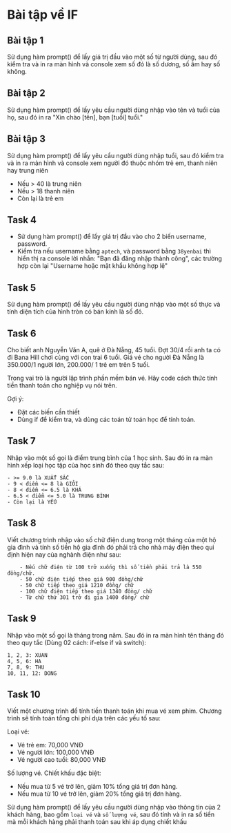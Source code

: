# Bài tập về IF

## Bài tập 1

Sử dụng hàm prompt() để lấy giá trị đầu vào một số từ người dùng, sau đó kiểm tra và in ra màn hình và console xem số đó là số dương, số âm hay số không.

## Bài tập 2

Sử dụng hàm prompt() để lấy yêu cầu người dùng nhập vào tên và tuổi của họ, sau đó in ra "Xin chào [tên], bạn [tuổi] tuổi."

## Bài tập 3

Sử dụng hàm prompt() để lấy yêu cầu người dùng nhập tuổi, sau đó kiểm tra và in ra màn hình và console xem người đó thuộc nhóm trẻ em, thanh niên hay trung niên

- Nếu > 40 là trung niên
- Nếu > 18 thanh niên
- Còn lại là trẻ em

## Task 4

- Sử dụng hàm prompt() để lấy giá trị đầu vào cho 2 biến username, password.
- Kiểm tra nếu username bằng `aptech`, và password bằng `38yenbai` thì hiển thị ra console lời nhắn: "Bạn đã đăng nhập thành công", các trường hợp còn lại "Username hoặc mật khẩu không hợp lệ"

## Task 5

Sử dụng hàm prompt() để lấy yêu cầu người dùng nhập vào một số thực và tính diện tích của hình tròn có bán kính là số đó.

## Task 6

Cho biết anh Nguyễn Văn A, quê ở Đà Nẵng, 45 tuổi. Đợt 30/4 rồi anh ta có đi Bana Hill chơi cùng với con trai 6 tuổi. Giá vé cho người Đà Nẵng là 350.000/1 người lớn, 200.000/ 1 trẻ em trên 5 tuổi.

Trong vai trò là người lập trình phần mềm bán vé. Hãy code cách thức tính tiền thanh toán cho nghiệp vụ nói trên.

Gợi ý:

- Đặt các biến cần thiết
- Dùng if để kiểm tra, và dùng các toán tử toán học để tính toán.

## Task 7

Nhập vào một số gọi là điểm trung bình của 1 học sinh. Sau đó in ra màn hình xếp loại học tập của học sinh đó theo quy tắc sau:

```
- >= 9.0 là XUẤT SẮC
- 9 < điểm <= 8 là GIỎI
- 8 < điểm <= 6.5 là KHÁ
- 6.5 < điểm <= 5.0 là TRUNG BÌNH
- Còn lại là YẾU

```

## Task 8

Viết chương trình nhập vào số chữ điện dung trong một tháng của một hộ gia đình và tính số tiền hộ gia đình đó phải trả cho nhà máy điện theo qui định hiện nay của nghành điện như sau:

```
	- Nếu chữ điện từ 100 trở xuống thì số tiền phải trả là 550 đồng/chữ.
	- 50 chữ điện tiếp theo giá 900 đồng/chữ
	- 50 chữ tiếp theo giá 1210 đồng/ chữ
	- 100 chữ điện tiếp theo giá 1340 đồng/ chữ
	- Từ chữ thứ 301 trở đi gia 1400 đồng/ chữ
```

## Task 9

Nhập vào một số gọi là tháng trong năm. Sau đó in ra màn hình tên tháng đó theo quy tắc (Dùng 02 cách: if-else if và switch):

```
1, 2, 3: XUAN
4, 5, 6: HA
7, 8, 9: THU
10, 11, 12: DONG
```

## Task 10

Viết một chương trình để tính tiền thanh toán khi mua vé xem phim. Chương trình sẽ tính toán tổng chi phí dựa trên các yếu tố sau:

Loại vé:

- Vé trẻ em: 70,000 VNĐ
- Vé người lớn: 100,000 VNĐ
- Vé người cao tuổi: 80,000 VNĐ

Số lượng vé. Chiết khấu đặc biệt:

- Nếu mua từ 5 vé trở lên, giảm 10% tổng giá trị đơn hàng.
- Nếu mua từ 10 vé trở lên, giảm 20% tổng giá trị đơn hàng.

Sử dụng hàm prompt() để lấy yêu cầu người dùng nhập vào thông tin của 2 khách hàng, bao gồm `loại vé` và `số lượng vé`, sau đó tính và in ra số tiền mà mỗi khách hàng phải thanh toán sau khi áp dụng chiết khấu
